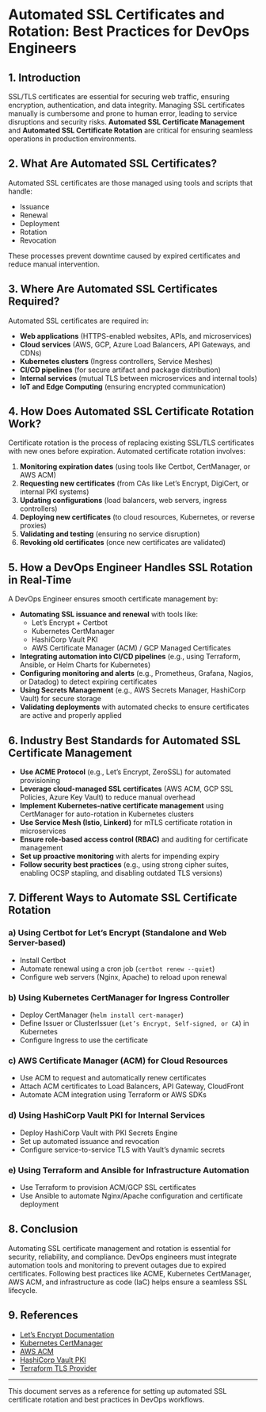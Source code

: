 # Automated SSL Certificates and Rotation: Best Practices for DevOps Engineers

## 1. Introduction
SSL/TLS certificates are essential for securing web traffic, ensuring encryption, authentication, and data integrity. Managing SSL certificates manually is cumbersome and prone to human error, leading to service disruptions and security risks. **Automated SSL Certificate Management** and **Automated SSL Certificate Rotation** are critical for ensuring seamless operations in production environments.

## 2. What Are Automated SSL Certificates?
Automated SSL certificates are those managed using tools and scripts that handle:
- Issuance
- Renewal
- Deployment
- Rotation
- Revocation

These processes prevent downtime caused by expired certificates and reduce manual intervention.

## 3. Where Are Automated SSL Certificates Required?
Automated SSL certificates are required in:
- **Web applications** (HTTPS-enabled websites, APIs, and microservices)
- **Cloud services** (AWS, GCP, Azure Load Balancers, API Gateways, and CDNs)
- **Kubernetes clusters** (Ingress controllers, Service Meshes)
- **CI/CD pipelines** (for secure artifact and package distribution)
- **Internal services** (mutual TLS between microservices and internal tools)
- **IoT and Edge Computing** (ensuring encrypted communication)

## 4. How Does Automated SSL Certificate Rotation Work?
Certificate rotation is the process of replacing existing SSL/TLS certificates with new ones before expiration. Automated certificate rotation involves:
1. **Monitoring expiration dates** (using tools like Certbot, CertManager, or AWS ACM)
2. **Requesting new certificates** (from CAs like Let’s Encrypt, DigiCert, or internal PKI systems)
3. **Updating configurations** (load balancers, web servers, ingress controllers)
4. **Deploying new certificates** (to cloud resources, Kubernetes, or reverse proxies)
5. **Validating and testing** (ensuring no service disruption)
6. **Revoking old certificates** (once new certificates are validated)

## 5. How a DevOps Engineer Handles SSL Rotation in Real-Time
A DevOps Engineer ensures smooth certificate management by:
- **Automating SSL issuance and renewal** with tools like:
  - Let’s Encrypt + Certbot
  - Kubernetes CertManager
  - HashiCorp Vault PKI
  - AWS Certificate Manager (ACM) / GCP Managed Certificates
- **Integrating automation into CI/CD pipelines** (e.g., using Terraform, Ansible, or Helm Charts for Kubernetes)
- **Configuring monitoring and alerts** (e.g., Prometheus, Grafana, Nagios, or Datadog) to detect expiring certificates
- **Using Secrets Management** (e.g., AWS Secrets Manager, HashiCorp Vault) for secure storage
- **Validating deployments** with automated checks to ensure certificates are active and properly applied

## 6. Industry Best Standards for Automated SSL Certificate Management
- **Use ACME Protocol** (e.g., Let’s Encrypt, ZeroSSL) for automated provisioning
- **Leverage cloud-managed SSL certificates** (AWS ACM, GCP SSL Policies, Azure Key Vault) to reduce manual overhead
- **Implement Kubernetes-native certificate management** using CertManager for auto-rotation in Kubernetes clusters
- **Use Service Mesh (Istio, Linkerd)** for mTLS certificate rotation in microservices
- **Ensure role-based access control (RBAC)** and auditing for certificate management
- **Set up proactive monitoring** with alerts for impending expiry
- **Follow security best practices** (e.g., using strong cipher suites, enabling OCSP stapling, and disabling outdated TLS versions)

## 7. Different Ways to Automate SSL Certificate Rotation
### a) **Using Certbot for Let’s Encrypt (Standalone and Web Server-based)**
- Install Certbot
- Automate renewal using a cron job (`certbot renew --quiet`)
- Configure web servers (Nginx, Apache) to reload upon renewal

### b) **Using Kubernetes CertManager for Ingress Controller**
- Deploy CertManager (`helm install cert-manager`)
- Define Issuer or ClusterIssuer (`Let’s Encrypt, Self-signed, or CA`) in Kubernetes
- Configure Ingress to use the certificate

### c) **AWS Certificate Manager (ACM) for Cloud Resources**
- Use ACM to request and automatically renew certificates
- Attach ACM certificates to Load Balancers, API Gateway, CloudFront
- Automate ACM integration using Terraform or AWS SDKs

### d) **Using HashiCorp Vault PKI for Internal Services**
- Deploy HashiCorp Vault with PKI Secrets Engine
- Set up automated issuance and revocation
- Configure service-to-service TLS with Vault’s dynamic secrets

### e) **Using Terraform and Ansible for Infrastructure Automation**
- Use Terraform to provision ACM/GCP SSL certificates
- Use Ansible to automate Nginx/Apache configuration and certificate deployment

## 8. Conclusion
Automating SSL certificate management and rotation is essential for security, reliability, and compliance. DevOps engineers must integrate automation tools and monitoring to prevent outages due to expired certificates. Following best practices like ACME, Kubernetes CertManager, AWS ACM, and infrastructure as code (IaC) helps ensure a seamless SSL lifecycle.

## 9. References
- [Let’s Encrypt Documentation](https://letsencrypt.org/docs/)
- [Kubernetes CertManager](https://cert-manager.io/docs/)
- [AWS ACM](https://docs.aws.amazon.com/acm/)
- [HashiCorp Vault PKI](https://developer.hashicorp.com/vault/docs/secrets/pki)
- [Terraform TLS Provider](https://registry.terraform.io/providers/hashicorp/tls/latest/docs)

---
This document serves as a reference for setting up automated SSL certificate rotation and best practices in DevOps workflows.


